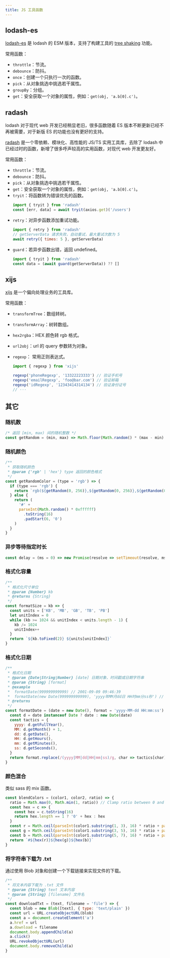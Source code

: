 ```yaml
---
title: JS 工具函数
---
```


## lodash-es

[lodash-es](https://www.npmjs.com/package/lodash-es) 是 lodash 的 ESM 版本，支持了构建工具的 [tree shaking](https://webpack.docschina.org/guides/tree-shaking/) 功能。

常用函数：

- `throttle`：节流。
- `debounce`：防抖。
- `once`：创建一个只执行一次的函数。
- `pick`：从对象挑选中挑选若干属性。
- `groupBy`：分组。
- `get`：安全获取一个对象的属性，例如：`get(obj, 'a.b[0].c')`。

## radash

lodash 对于现代 web 开发已经稍显老旧，很多函数随着 ES 版本不断更新已经不再被需要，对于新版 ES 的功能也没有更好的支持。

[radash](https://www.radash.wiki/) 是一个零依赖、模块化、高性能的 JS/TS 实用工具库，去除了 lodash 中已经过时的函数，新增了很多呼声较高的实用函数，对现代 web 开发更友好。

常用函数：

- `throttle`：节流。
- `debounce`：防抖。
- `pick`：从对象挑选中挑选若干属性。
- `get`：安全获取一个对象的属性，例如：`get(obj, 'a.b[0].c')`。
- `tryit`：将函数转为错误优先的函数。
  ```js
  import { tryit } from 'radash'
  const [err, data] = await tryit(axios.get)('/users')
  ```
- `retry`：对异步函数添加重试功能。
  ```js
  import { retry } from 'radash'
  // getServerData 请求失败，自动重试，最大重试次数为 5
  await retry({ times: 5 }, getServerData)
  ```
- `guard`：若异步函数出错，返回 undefined。
  ```js
  import { tryit } from 'radash'
  const data = (await guard(getServerData)) ?? []
  ```

## xijs

[xijs](https://www.npmjs.com/package/xijs) 是一个偏向处理业务的工具库。

常用函数：

- `transformTree`：数组转树。
- `transformArray`：树转数组。
- `hex2rgba`：HEX 颜色转 rgb 格式。
- `url2obj`：url 的 query 参数转为对象。
- `regexp`： 常用正则表达式。

  ```js
  import { regexp } from 'xijs'

  regexp('phoneRegexp', '13322223333') // 验证手机号
  regexp('emailRegexp', 'foo@bar.com') // 验证邮箱
  regexp('idRegexp', '12343414314134') // 验证身份证号
  // ···
  ```

## 其它

### 随机数

```js
/* 返回 [min, max) 间的随机整数 */
const getRandom = (min, max) => Math.floor(Math.random() * (max - min) + min)
```

### 随机颜色

```js
/**
 * 获取随机颜色
 * @param {'rgb' | 'hex'} type 返回的颜色格式
 */
const getRandomColor = (type = 'rgb') => {
  if (type === 'rgb') {
    return `rgb(${getRandom(0, 256)},${getRandom(0, 256)},${getRandom(0, 256)})`
  } else {
    return (
      '#' +
      parseInt(Math.random() * 0xffffff)
        .toString(16)
        .padStart(6, '0')
    )
  }
}
```

### 异步等待指定时长

```js
const delay = (ms = 0) => new Promise(resolve => setTimeout(resolve, ms))
```

### 格式化容量

```js
/**
 * 格式化尺寸单位
 * @param {Number} kb
 * @returns {String}
 */
const formatSize = kb => {
  const units = ['KB', 'MB', 'GB', 'TB', 'PB']
  let unitIndex = 0
  while (kb >= 1024 && unitIndex < units.length - 1) {
    kb /= 1024
    unitIndex++
  }
  return `${kb.toFixed(2)} ${units[unitIndex]}`
}
```

### 格式化日期

```js
/**
 * 格式化日期
 * @param {Date|String|Number} [date] 日期对象、时间戳或日期字符串
 * @param {String} [format]
 * @example
 *  formatDate(999999999999) // 2001-09-09 09:46:39
 *  formatDate(new Date(999999999999), 'yyyy年MM月dd日 HH时mm分ss秒') // '2001年09月09日 09时46分39秒'
 * @returns
 */
const formatDate = (date = new Date(), format = 'yyyy-MM-dd HH:mm:ss') => {
  const d = date instanceof Date ? date : new Date(date)
  const tactics = {
    yyyy: d.getFullYear(),
    MM: d.getMonth() + 1,
    dd: d.getDate(),
    HH: d.getHours(),
    mm: d.getMinutes(),
    ss: d.getSeconds(),
  }
  return format.replace(/(yyyy|MM|dd|HH|mm|ss)/g, char => tactics[char].toString().padStart(2, '0'))
}
```

### 颜色混合

类似 sass 的 mix 函数。

```js
const blendColors = (color1, color2, ratio) => {
  ratio = Math.max(0, Math.min(1, ratio)) // Clamp ratio between 0 and 1
  const hex = c => {
    const hex = c.toString(16)
    return hex.length == 1 ? '0' + hex : hex
  }
  const r = Math.ceil(parseInt(color1.substring(1, 3), 16) * ratio + parseInt(color2.substring(1, 3), 16) * (1 - ratio))
  const g = Math.ceil(parseInt(color1.substring(3, 5), 16) * ratio + parseInt(color2.substring(3, 5), 16) * (1 - ratio))
  const b = Math.ceil(parseInt(color1.substring(5, 7), 16) * ratio + parseInt(color2.substring(5, 7), 16) * (1 - ratio))
  return `#${hex(r)}${hex(g)}${hex(b)}`
}
```

### 将字符串下载为 .txt

通过使用 Blob 对象和创建一个下载链接来实现文件的下载。

```js
/**
 * 将文本内容下载为 .txt 文件
 * @param {String} text 文本内容
 * @param {String} [filename] 文件名
 */
const downloadTxt = (text, filename = 'file') => {
  const blob = new Blob([text], { type: 'text/plain' })
  const url = URL.createObjectURL(blob)
  const a = document.createElement('a')
  a.href = url
  a.download = filename
  document.body.appendChild(a)
  a.click()
  URL.revokeObjectURL(url)
  document.body.removeChild(a)
}
```

